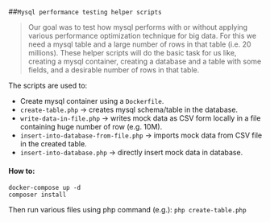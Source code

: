 ##`Mysql performance testing helper scripts`

> Our goal was to test how mysql performs with or without applying various performance optimization technique for big data. 
For this we need a mysql table and a large number of rows in that table (i.e. 20 millions).
These helper scripts will do the basic task for us like, creating a mysql container, creating a database and 
a table with some fields, and a desirable number of rows in that table.  

The scripts are used to:

+ Create mysql container using a `Dockerfile`.
+ `create-table.php` -> creates mysql schema/table in the database.
+ `write-data-in-file.php` -> writes mock data as CSV form locally in a file containing huge number of row (e.g. 10M).
+ `insert-into-database-from-file.php` -> imports mock data from CSV file in the created table.
+ `insert-into-database.php` -> directly insert mock data in database.

#### How to:

``` 
docker-compose up -d
composer install
```

Then run various files using php command (e.g.): `php create-table.php` 
